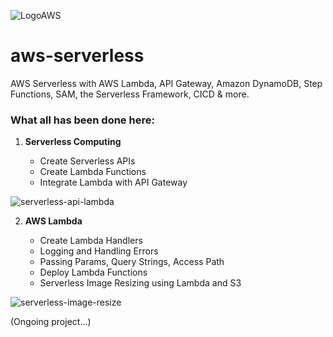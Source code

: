 ![LogoAWS](https://user-images.githubusercontent.com/26769575/95014766-a7686680-0666-11eb-8ead-99fc25305a92.png)

# aws-serverless
AWS Serverless with AWS Lambda, API Gateway, Amazon DynamoDB, Step Functions, SAM, the Serverless Framework, CICD &amp; more.

### What all has been done here:

1. **Serverless Computing**

    - Create Serverless APIs
    - Create Lambda Functions
    - Integrate Lambda with API Gateway
    
![serverless-api-lambda](https://user-images.githubusercontent.com/26769575/97874680-5b7d1000-1d3f-11eb-8431-37a9771ccad2.png)

2. **AWS Lambda**

    - Create Lambda Handlers  
    - Logging and Handling Errors
    - Passing Params, Query Strings, Access Path
    - Deploy Lambda Functions
    - Serverless Image Resizing using Lambda and S3
    
![serverless-image-resize](https://user-images.githubusercontent.com/26769575/98078048-516e2500-1e97-11eb-9132-e253de3f3a76.png)

(Ongoing project...)    

